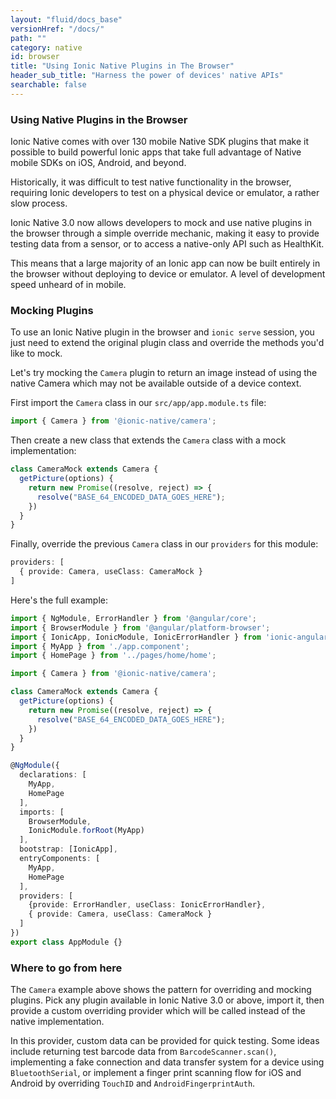 ```yaml
---
layout: "fluid/docs_base"
versionHref: "/docs/"
path: ""
category: native
id: browser
title: "Using Ionic Native Plugins in The Browser"
header_sub_title: "Harness the power of devices' native APIs"
searchable: false
---
```


<h3 id="Promises_and_Observables">Using Native Plugins in the Browser</h3>

Ionic Native comes with over 130 mobile Native SDK plugins that make it possible to build powerful Ionic apps that take full advantage of Native mobile SDKs on iOS, Android, and beyond.

Historically, it was difficult to test native functionality in the browser, requiring Ionic developers to test on a physical device or emulator, a rather slow process.

Ionic Native 3.0 now allows developers to mock and use native plugins in the browser through a simple override mechanic, making it easy to provide testing data from a sensor, or to access a native-only API such as HealthKit.

This means that a large majority of an Ionic app can now be built entirely in the browser without deploying to device or emulator. A level of development speed unheard of in mobile.

<h3 id="Mocking_Plugins">Mocking Plugins</h3>

To use an Ionic Native plugin in the browser and `ionic serve` session, you just need to extend the original plugin class and override the methods you'd like to mock.

Let's try mocking the `Camera` plugin to return an image instead of using the native Camera which may not be available outside of a device context.

First import the `Camera` class in our `src/app/app.module.ts` file:

```ts
import { Camera } from '@ionic-native/camera';
```

Then create a new class that extends the `Camera` class with a mock implementation:

```ts
class CameraMock extends Camera {
  getPicture(options) {
    return new Promise((resolve, reject) => {
      resolve("BASE_64_ENCODED_DATA_GOES_HERE");
    })
  }
}
```

Finally, override the previous `Camera` class in our `providers` for this module:

```ts
providers: [
  { provide: Camera, useClass: CameraMock }
]
```

Here's the full example:

```ts
import { NgModule, ErrorHandler } from '@angular/core';
import { BrowserModule } from '@angular/platform-browser';
import { IonicApp, IonicModule, IonicErrorHandler } from 'ionic-angular';
import { MyApp } from './app.component';
import { HomePage } from '../pages/home/home';

import { Camera } from '@ionic-native/camera';

class CameraMock extends Camera {
  getPicture(options) {
    return new Promise((resolve, reject) => {
      resolve("BASE_64_ENCODED_DATA_GOES_HERE");
    })
  }
}

@NgModule({
  declarations: [
    MyApp,
    HomePage
  ],
  imports: [
    BrowserModule,
    IonicModule.forRoot(MyApp)
  ],
  bootstrap: [IonicApp],
  entryComponents: [
    MyApp,
    HomePage
  ],
  providers: [
    {provide: ErrorHandler, useClass: IonicErrorHandler},
    { provide: Camera, useClass: CameraMock }
  ]
})
export class AppModule {}
```

<h3 id="Where_To_Go">Where to go from here</h3>

The `Camera` example above shows the pattern for overriding and mocking plugins. Pick any plugin available in Ionic Native 3.0 or above, import it, then provide a custom overriding provider which will be called instead of the
native implementation.

In this provider, custom data can be provided for quick testing. Some ideas include returning test barcode data from `BarcodeScanner.scan()`, implementing a fake connection and data transfer system for a device using `BluetoothSerial`, or implement a finger print scanning flow for iOS and Android by overriding `TouchID` and `AndroidFingerprintAuth`.
